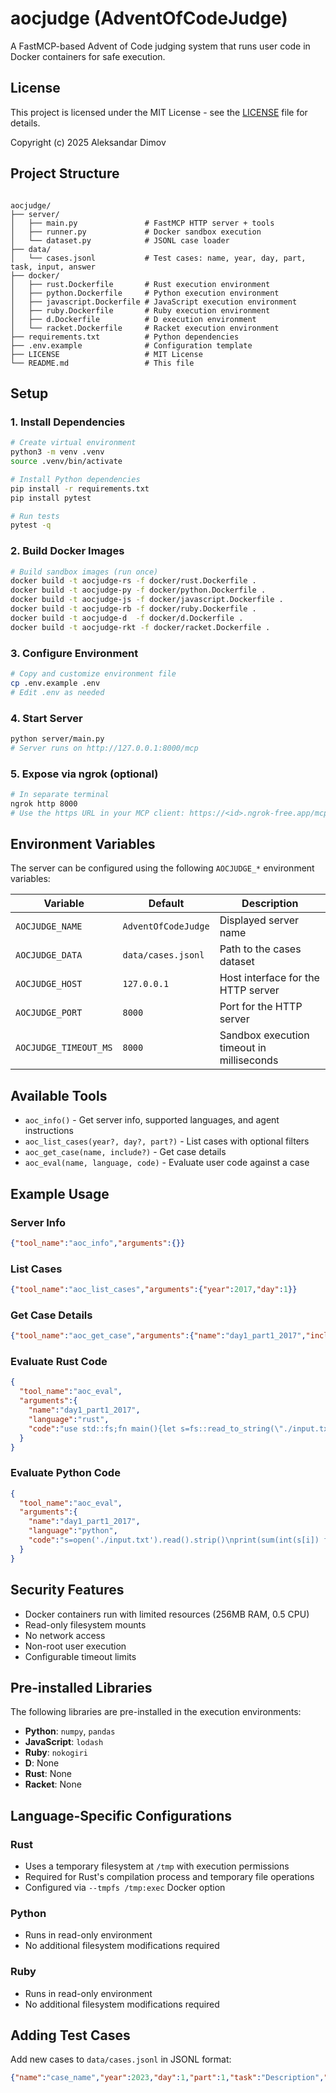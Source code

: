 # aocjudge (AdventOfCodeJudge)

A FastMCP-based Advent of Code judging system that runs user code in Docker containers for safe execution.

## License

This project is licensed under the MIT License - see the [LICENSE](LICENSE) file for details.

Copyright (c) 2025 Aleksandar Dimov

## Project Structure

```

aocjudge/
├── server/
│   ├── main.py               # FastMCP HTTP server + tools
│   ├── runner.py             # Docker sandbox execution
│   └── dataset.py            # JSONL case loader
├── data/
│   └── cases.jsonl           # Test cases: name, year, day, part, task, input, answer
├── docker/
│   ├── rust.Dockerfile       # Rust execution environment
│   ├── python.Dockerfile     # Python execution environment
│   ├── javascript.Dockerfile # JavaScript execution environment
│   ├── ruby.Dockerfile       # Ruby execution environment
│   ├── d.Dockerfile          # D execution environment
│   └── racket.Dockerfile     # Racket execution environment
├── requirements.txt          # Python dependencies
├── .env.example              # Configuration template
├── LICENSE                   # MIT License
└── README.md                 # This file

```

## Setup

### 1. Install Dependencies

```bash
# Create virtual environment
python3 -m venv .venv
source .venv/bin/activate

# Install Python dependencies
pip install -r requirements.txt
pip install pytest

# Run tests
pytest -q
```

### 2. Build Docker Images

```bash
# Build sandbox images (run once)
docker build -t aocjudge-rs -f docker/rust.Dockerfile .
docker build -t aocjudge-py -f docker/python.Dockerfile .
docker build -t aocjudge-js -f docker/javascript.Dockerfile .
docker build -t aocjudge-rb -f docker/ruby.Dockerfile .
docker build -t aocjudge-d  -f docker/d.Dockerfile .
docker build -t aocjudge-rkt -f docker/racket.Dockerfile .
```

### 3. Configure Environment

```bash
# Copy and customize environment file
cp .env.example .env
# Edit .env as needed
```

### 4. Start Server

```bash
python server/main.py
# Server runs on http://127.0.0.1:8000/mcp
```

### 5. Expose via ngrok (optional)

```bash
# In separate terminal
ngrok http 8000
# Use the https URL in your MCP client: https://<id>.ngrok-free.app/mcp
```

## Environment Variables

The server can be configured using the following `AOCJUDGE_*` environment variables:

| Variable              | Default            | Description                               |
| --------------------- | ------------------ | ----------------------------------------- |
| `AOCJUDGE_NAME`       | `AdventOfCodeJudge`| Displayed server name                     |
| `AOCJUDGE_DATA`       | `data/cases.jsonl` | Path to the cases dataset                 |
| `AOCJUDGE_HOST`       | `127.0.0.1`        | Host interface for the HTTP server        |
| `AOCJUDGE_PORT`       | `8000`             | Port for the HTTP server                  |
| `AOCJUDGE_TIMEOUT_MS` | `8000`             | Sandbox execution timeout in milliseconds |

## Available Tools

* `aoc_info()` - Get server info, supported languages, and agent instructions
* `aoc_list_cases(year?, day?, part?)` - List cases with optional filters
* `aoc_get_case(name, include?)` - Get case details
* `aoc_eval(name, language, code)` - Evaluate user code against a case

## Example Usage

### Server Info

```json
{"tool_name":"aoc_info","arguments":{}}
```

### List Cases

```json
{"tool_name":"aoc_list_cases","arguments":{"year":2017,"day":1}}
```

### Get Case Details

```json
{"tool_name":"aoc_get_case","arguments":{"name":"day1_part1_2017","include":["task","input"]}}
```

### Evaluate Rust Code

```json
{
  "tool_name":"aoc_eval",
  "arguments":{
    "name":"day1_part1_2017",
    "language":"rust",
    "code":"use std::fs;fn main(){let s=fs::read_to_string(\"./input.txt\").unwrap();let b=s.trim().as_bytes();let mut sum=0;for i in 0..b.len(){if b[i]==b[(i+1)%b.len()]{sum+=(b[i]-b'0') as i32}};println!(\"{}\",sum);}"
  }
}
```

### Evaluate Python Code

```json
{
  "tool_name":"aoc_eval",
  "arguments":{
    "name":"day1_part1_2017",
    "language":"python",
    "code":"s=open('./input.txt').read().strip()\nprint(sum(int(s[i]) for i in range(len(s)) if s[i]==s[(i+1)%len(s)]))"
  }
}
```

## Security Features

* Docker containers run with limited resources (256MB RAM, 0.5 CPU)
* Read-only filesystem mounts
* No network access
* Non-root user execution
* Configurable timeout limits

## Pre-installed Libraries

The following libraries are pre-installed in the execution environments:

* **Python**: `numpy`, `pandas`
* **JavaScript**: `lodash`
* **Ruby**: `nokogiri`
* **D**: None
* **Rust**: None
* **Racket**: None

## Language-Specific Configurations

### Rust

* Uses a temporary filesystem at `/tmp` with execution permissions
* Required for Rust's compilation process and temporary file operations
* Configured via `--tmpfs /tmp:exec` Docker option

### Python

* Runs in read-only environment
* No additional filesystem modifications required

### Ruby

* Runs in read-only environment
* No additional filesystem modifications required

## Adding Test Cases

Add new cases to `data/cases.jsonl` in JSONL format:

```json
{"name":"case_name","year":2023,"day":1,"part":1,"task":"Description","input":"test_input","answer":"expected_output"}
```
